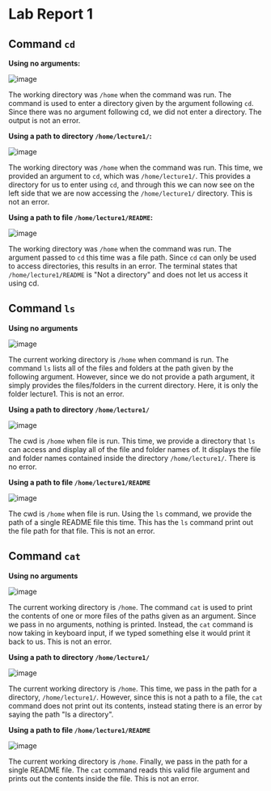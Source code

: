 # Lab Report 1

## Command `cd` 


**Using no arguments:**


![image](https://github.com/kuigi/cse15l-lab-reports/assets/121076589/c8ee5baa-d13b-48d6-b0e4-b47d5492cefb)


The working directory was `/home` when the command was run. 
The command is used to enter a directory given by the argument following `cd`. Since there was no argument following cd, we did not enter a directory.
The output is not an error.


**Using a path to directory `/home/lecture1/`:**


![image](https://github.com/kuigi/cse15l-lab-reports/assets/121076589/1f6e82f4-2f4d-4c8b-a1d9-4726ec75c7e3)


The working directory was `/home` when the command was run. 
This time, we provided an argument to `cd`, which was `/home/lecture1/`. 
This provides a directory for us to enter using `cd`, and through this we can now see on the left side that we are now accessing the `/home/lecture1/` directory.
This is not an error.


**Using a path to file `/home/lecture1/README`:**


![image](https://github.com/kuigi/cse15l-lab-reports/assets/121076589/60b242ab-7e91-4b59-8bec-bf2a5f54324d)


The working directory was `/home` when the command was run. 
The argument passed to `cd` this time was a file path. Since `cd` can only be used to access directories, this results in an error.
The terminal states that `/home/lecture1/README` is "Not a directory" and does not let us access it using cd.


## Command `ls` 


**Using no arguments**


![image](https://github.com/kuigi/cse15l-lab-reports/assets/121076589/a213ed36-9508-4833-ba0f-5c8177e6db1a)


The current working directory is `/home` when command is run.
The command `ls` lists all of the files and folders at the path given by the following argument. However, since we do not provide a path argument, it simply provides the files/folders in the current directory. Here, it is only the folder lecture1.
This is not an error.


**Using a path to directory `/home/lecture1/`**


![image](https://github.com/kuigi/cse15l-lab-reports/assets/121076589/b56879f0-ff4d-4518-a310-7ed7580405f9)


The cwd is `/home` when file is run.
This time, we provide a directory that `ls` can access and display all of the file and folder names of. It displays the file and folder names contained inside the directory `/home/lecture1/`.
There is no error.


**Using a path to file `/home/lecture1/README`**


![image](https://github.com/kuigi/cse15l-lab-reports/assets/121076589/665f3baa-c4fa-4882-b9ce-5b863dd2e2ac)


The cwd is `/home` when file is run.
Using the `ls` command, we provide the path of a single README file this time. This has the `ls` command print out the file path for that file. 
This is not an error.


## Command `cat`


**Using no arguments**


![image](https://github.com/kuigi/cse15l-lab-reports/assets/121076589/23b10146-bf00-4030-a4b1-18ca79f0e476)


The current working directory is `/home`.
The command `cat` is used to print the contents of one or more files of the paths given as an argument. Since we pass in no arguments, nothing is printed. Instead, the `cat` command is now taking in keyboard input, if we typed something else it would print it back to us.
This is not an error.


**Using a path to directory `/home/lecture1/`**


![image](https://github.com/kuigi/cse15l-lab-reports/assets/121076589/2723b9bd-28e3-4226-9edf-7a3eb54fc256)


The current working directory is `/home`.
This time, we pass in the path for a directory, `/home/lecture1/`. However, since this is not a path to a file, the `cat` command does not print out its contents, instead stating there is an error by saying the path "Is a directory".


**Using a path to file `/home/lecture1/README`**


![image](https://github.com/kuigi/cse15l-lab-reports/assets/121076589/63e0dbf3-c8ed-4131-90fa-6f2475fdf827)


The current working directory is `/home`.
Finally, we pass in the path for a single README file. The `cat` command reads this valid file argument and prints out the contents inside the file.
This is not an error.




